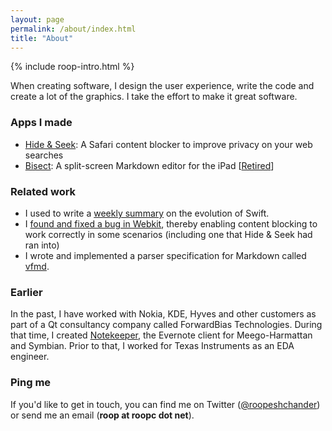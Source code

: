 ```yaml
---
layout: page
permalink: /about/index.html
title: "About"
---
```


<aside class="roop-intro">
<p>{% include roop-intro.html %}</p>
</aside>

When creating software, I design the user experience,
write the code and create a lot of the graphics. I take the
effort to make it great software.

### Apps I made

 * [Hide & Seek][]: A Safari content blocker to improve privacy on your web searches
 * [Bisect][]: A split-screen Markdown editor for the iPad [[Retired](http://roopc.net/posts/2016/sunsetting-bisect/)]

### Related work

 * I used to write a [weekly summary][lwise] on the evolution of Swift.
 * I [found and fixed a bug in Webkit][webkit_bugfix], thereby enabling
   content blocking to work correctly in some scenarios (including one
   that Hide & Seek had ran into)
 * I wrote and implemented a parser specification for Markdown called
   [vfmd].

### Earlier

In the past, I have worked with Nokia, KDE, Hyves and other customers as
part of a Qt consultancy company called ForwardBias Technologies. During
that time, I created [Notekeeper][], the Evernote client for
Meego-Harmattan and Symbian.  Prior to that, I worked for Texas
Instruments as an EDA engineer.

[Hide & Seek]: /hideandseek/
          "Hide & Seek"
[Bisect]: http://bisectapp.com
          "Bisect: A split-screen Markdown editor for the iPad"

[lwise]: /last-week-in-swift-evolution/
[webkit_bugfix]: https://bugs.webkit.org/show_bug.cgi?id=149873
[vfmd]: http://www.vfmd.org/ "vfmd: Markdown with a spec"

[Notekeeper]: http://www.notekeeperapp.com/n9 "Notekeeper for N9"
[a Qt consultancy company]: http://www.forwardbias.in/ "ForwardBias Technologies"

### Ping me

If you'd like to get in touch, you can find me on Twitter ([@roopeshchander](http://twitter.com/roopeshchander)) or send me an email (**roop at roopc dot net**).

